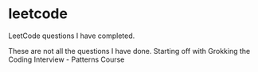 # leetcode
LeetCode questions I have completed. 

These are not all the questions I have done. 
Starting off with Grokking the Coding Interview - Patterns Course
